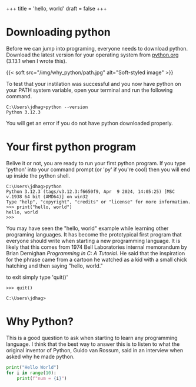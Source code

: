 +++
title = 'hello, world'
draft = false
+++
# Downloading python
Before we can jump into programing, everyone needs to download python. Download the latest version for your operating system from [python.org](https://www.python.org/downloads/) (3.13.1 when I wrote this). 

{{< soft src="/img/why_python/path.jpg" alt="Soft-styled image" >}}

To test that your instilation was successful and you now have python on your PATH system variable, open your terminal and run the following command.
```
C:\Users\jdhag>python --version
Python 3.12.3
```
You will get an error if you do not have python downloaded properly.

# Your first python program
Belive it or not, you are ready to run your first python program. If you type 'python' into your command prompt (or 'py' if you're cool) then you will end up inside the python shell.

```
C:\Users\jdhag>python
Python 3.12.3 (tags/v3.12.3:f6650f9, Apr  9 2024, 14:05:25) [MSC v.1938 64 bit (AMD64)] on win32
Type "help", "copyright", "credits" or "license" for more information.
>>> print("hello, world")
hello, world
>>>
```
You may have seen the "hello, world" example while learning other programing languages. It has become the prototypical first program that everyone should write when starting a new programming language. It is likely that this comes from 1974 Bell Laboratories internal memorandum by Brian Dernighan _Programming in C: A Tutorial_. He said that the inspiration for the phrase came from a cartoon he watched as a kid with a small chick hatching and then saying "hello, world."

to exit simply type 'quit()'
```
>>> quit()

C:\Users\jdhag>
```

# Why Python?
This is a good question to ask when starting to learn any programming language. I think that the best way to answer this is to listen to what the original inventor of Python, Guido van Rossum, said in an interview when asked why he made python.

```python
print("Hello World")
for i in range(10):
    print(f"num = {i}")
```